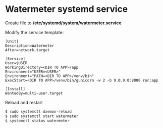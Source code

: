 # Watermeter systemd service

Create file to **/etc/systemd/system/watermeter.service**

Modify the service template:
```
[Unit]
Description=Watermeter
After=network.target

[Service]
User=$USER
WorkingDirectory=<DIR TO APP>/app
Environment="USER=<USER>"
Environment="PATH=<DIR TO APP>/venv/bin"
ExecStart=<DIR TO APP>/venv/bin/gunicorn -w 2 -b 0.0.0.0:8000 run:app

[Install]
WantedBy=multi-user.target
```

Reload and restart

```bash
$ sudo systemctl daemon-reload 
$ sudo systemctl start watermeter
$ systemctl status watermeter
```

